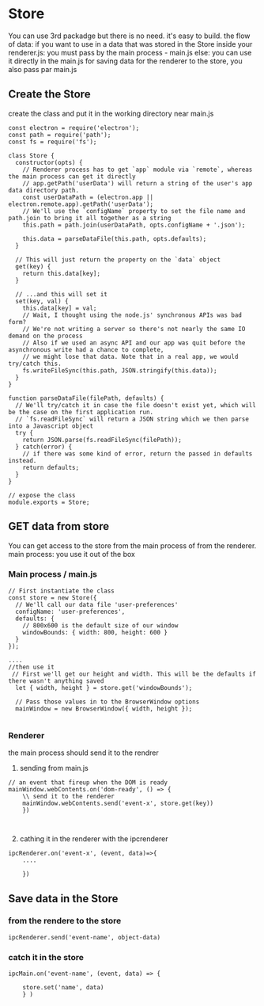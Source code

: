 # Store
You can use 3rd packadge but there is no need. it's easy to build. the flow of data:
if you want to use in a data that was stored in the Store inside your renderer.js:
   you must pass by the main process - main.js
else:
	you can use it directly in the main.js
for saving data for the renderer to the store, you also pass par main.js	



## Create the Store
create the class and put it in the working directory near main.js

```
const electron = require('electron');
const path = require('path');
const fs = require('fs');

class Store {
  constructor(opts) {
    // Renderer process has to get `app` module via `remote`, whereas the main process can get it directly
    // app.getPath('userData') will return a string of the user's app data directory path.
    const userDataPath = (electron.app || electron.remote.app).getPath('userData');
    // We'll use the `configName` property to set the file name and path.join to bring it all together as a string
    this.path = path.join(userDataPath, opts.configName + '.json');
    
    this.data = parseDataFile(this.path, opts.defaults);
  }
  
  // This will just return the property on the `data` object
  get(key) {
    return this.data[key];
  }
  
  // ...and this will set it
  set(key, val) {
    this.data[key] = val;
    // Wait, I thought using the node.js' synchronous APIs was bad form?
    // We're not writing a server so there's not nearly the same IO demand on the process
    // Also if we used an async API and our app was quit before the asynchronous write had a chance to complete,
    // we might lose that data. Note that in a real app, we would try/catch this.
    fs.writeFileSync(this.path, JSON.stringify(this.data));
  }
}

function parseDataFile(filePath, defaults) {
  // We'll try/catch it in case the file doesn't exist yet, which will be the case on the first application run.
  // `fs.readFileSync` will return a JSON string which we then parse into a Javascript object
  try {
    return JSON.parse(fs.readFileSync(filePath));
  } catch(error) {
    // if there was some kind of error, return the passed in defaults instead.
    return defaults;
  }
}

// expose the class
module.exports = Store;
```
## GET data from store
 You can get access to the store from the main process of from the renderer. 
main process: you use it out of the box

### Main process / main.js
```
// First instantiate the class
const store = new Store({
  // We'll call our data file 'user-preferences'
  configName: 'user-preferences',
  defaults: {
    // 800x600 is the default size of our window
    windowBounds: { width: 800, height: 600 }
  }
});

....
//then use it
 // First we'll get our height and width. This will be the defaults if there wasn't anything saved
  let { width, height } = store.get('windowBounds');

  // Pass those values in to the BrowserWindow options
  mainWindow = new BrowserWindow({ width, height });


```

### Renderer
the main process should send it to the rendrer

1. sending from main.js

```
// an event that fireup when the DOM is ready
mainWindow.webContents.on('dom-ready', () => {
	\\ send it to the renderer 
	mainWindow.webContents.send('event-x', store.get(key))
	})



```
2. cathing it in the renderer with the ipcrenderer

```
ipcRenderer.on('event-x', (event, data)=>{
	....

	})
```
## Save data in the Store

### from the rendere to the store
```
ipcRenderer.send('event-name', object-data)

```
### catch it in the store
```(
ipcMain.on('event-name', (event, data) => {

	store.set('name', data)
	} ) 
```

